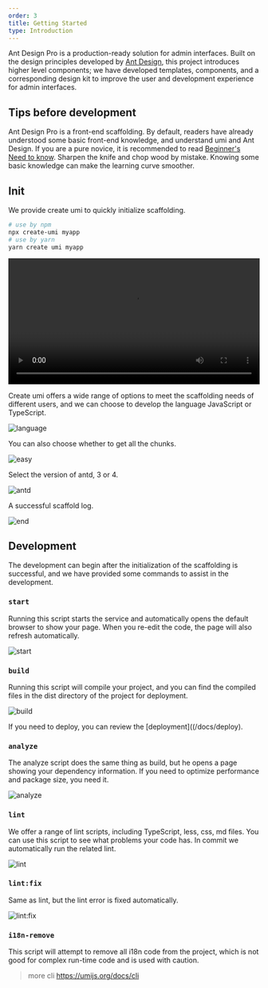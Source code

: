 ```yaml
---
order: 3
title: Getting Started
type: Introduction
---
```


Ant Design Pro is a production-ready solution for admin interfaces. Built on the design principles developed by [Ant Design](http://ant.design/), this project introduces higher level components; we have developed templates, components, and a corresponding design kit to improve the user and development experience for admin interfaces.

## Tips before development

Ant Design Pro is a front-end scaffolding. By default, readers have already understood some basic front-end knowledge, and understand umi and Ant Design. If you are a pure novice, it is recommended to read [Beginner's Need to know](/docs/introduction-cn). Sharpen the knife and chop wood by mistake. Knowing some basic knowledge can make the learning curve smoother.

## Init

We provide create umi to quickly initialize scaffolding.

```bash
# use by npm
npx create-umi myapp
# use by yarn
yarn create umi myapp
```

<video src="https://gw.alipayobjects.com/os/antfincdn/0wSaPUs36y/My%252520Sequence_1.mp4" controls width="100%"></video>

Create umi offers a wide range of options to meet the scaffolding needs of different users, and we can choose to develop the language JavaScript or TypeScript.

![language](https://gw.alipayobjects.com/zos/antfincdn/fvy3icO6IL/sshot-4.png)

You can also choose whether to get all the chunks.

![easy](https://gw.alipayobjects.com/zos/antfincdn/Kqlh5sQslh/sshot-1.png)

Select the version of antd, 3 or 4.

![antd](https://gw.alipayobjects.com/zos/antfincdn/oPREL%26PSX9/sshot-2.png)

A successful scaffold log.

![end](https://gw.alipayobjects.com/zos/antfincdn/c7f3Y9B5Om/sshot-3.png)

## Development

The development can begin after the initialization of the scaffolding is successful, and we have provided some commands to assist in the development.

### `start`

Running this script starts the service and automatically opens the default browser to show your page. When you re-edit the code, the page will also refresh automatically.

![start](https://gw.alipayobjects.com/zos/antfincdn/1x2QB6onvP/74FDD893-9DBD-4A8F-BB70-C0649189BA3C.png)

### `build`

Running this script will compile your project, and you can find the compiled files in the dist directory of the project for deployment.

![build](https://gw.alipayobjects.com/zos/antfincdn/DVK9LCd9Te/75ED2D26-2984-4A8C-886D-C106D9BE4B70.png)

If you need to deploy, you can review the [deployment]((/docs/deploy).

### `analyze`

The analyze script does the same thing as build, but he opens a page showing your dependency information. If you need to optimize performance and package size, you need it.

![analyze](https://gw.alipayobjects.com/zos/antfincdn/ZTXFIYGGr%24/F8302DCB-DA37-4EDE-B6FF-76E35F727BBC.png)

### `lint`

We offer a range of lint scripts, including TypeScript, less, css, md files. You can use this script to see what problems your code has. In commit we automatically run the related lint.

![lint](https://gw.alipayobjects.com/zos/antfincdn/bUQ%24NATOiD/AEA3029A-4B88-4BEF-9C37-166BB32442A4.png)

### `lint:fix`

Same as lint, but the lint error is fixed automatically.

![lint:fix](https://gw.alipayobjects.com/zos/antfincdn/v%24E7PNxq%24R/210AAD0A-0CA1-47F3-9397-85EBD9CD4152.png)

### `i18n-remove`

This script will attempt to remove all i18n code from the project, which is not good for complex run-time code and is used with caution.

> more cli https://umijs.org/docs/cli

